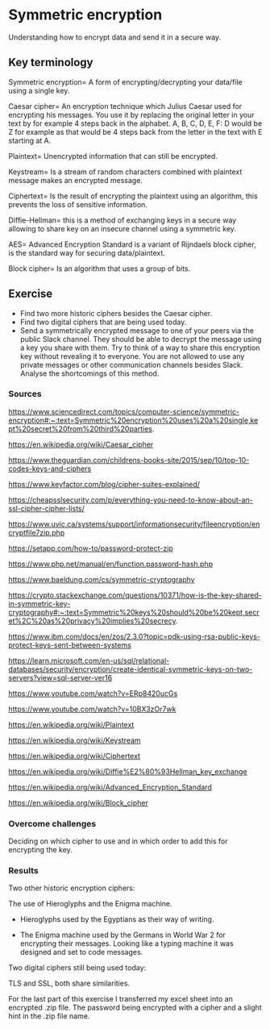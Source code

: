 # Symmetric encryption
Understanding how to encrypt data and send it in a secure way.

## Key terminology
Symmetric encryption= A form of encrypting/decrypting your data/file using a single key.

Caesar cipher= An encryption technique which Julius Caesar used for encrypting his messages. You use it by replacing the original letter in your text by for example 4 steps back in the alphabet. A, B, C, D, E, F: D would be Z for example as that would be 4 steps back from the letter in the text with E starting at A.

Plaintext= Unencrypted information that can still be encrypted.

Keystream= Is a stream of random characters combined with plaintext message makes an encrypted message.

Ciphertext= Is the result of encrypting the plaintext using an algorithm, this prevents the loss of sensitive information.

Diffie-Hellman= this is a method of exchanging keys in a secure way allowing to share key on an insecure channel using a symmetric key.

AES= Advanced Encryption Standard is a variant of Rijndaels block cipher, is the standard way for securing data/plaintext.

Block cipher= Is an algorithm that uses a group of bits.

## Exercise
- Find two more historic ciphers besides the Caesar cipher.
- Find two digital ciphers that are being used today.
- Send a symmetrically encrypted message to one of your peers via the public Slack channel. They should be able to decrypt the message using a key you share with them. Try to think of a way to share this encryption key without revealing it to everyone. 
You are not allowed to use any private messages or other communication channels besides Slack. Analyse the shortcomings of this method.

### Sources
https://www.sciencedirect.com/topics/computer-science/symmetric-encryption#:~:text=Symmetric%20encryption%20uses%20a%20single,kept%20secret%20from%20third%20parties.

https://en.wikipedia.org/wiki/Caesar_cipher

https://www.theguardian.com/childrens-books-site/2015/sep/10/top-10-codes-keys-and-ciphers

https://www.keyfactor.com/blog/cipher-suites-explained/

https://cheapsslsecurity.com/p/everything-you-need-to-know-about-an-ssl-cipher-cipher-lists/

https://www.uvic.ca/systems/support/informationsecurity/fileencryption/encryptfile7zip.php

https://setapp.com/how-to/password-protect-zip

https://www.php.net/manual/en/function.password-hash.php

https://www.baeldung.com/cs/symmetric-cryptography

https://crypto.stackexchange.com/questions/10371/how-is-the-key-shared-in-symmetric-key-cryptography#:~:text=Symmetric%20keys%20should%20be%20kept,secret%2C%20as%20privacy%20implies%20secrecy.

https://www.ibm.com/docs/en/zos/2.3.0?topic=pdk-using-rsa-public-keys-protect-keys-sent-between-systems

https://learn.microsoft.com/en-us/sql/relational-databases/security/encryption/create-identical-symmetric-keys-on-two-servers?view=sql-server-ver16

https://www.youtube.com/watch?v=ERp8420ucGs

https://www.youtube.com/watch?v=10BX3zOr7wk

https://en.wikipedia.org/wiki/Plaintext

https://en.wikipedia.org/wiki/Keystream

https://en.wikipedia.org/wiki/Ciphertext

https://en.wikipedia.org/wiki/Diffie%E2%80%93Hellman_key_exchange

https://en.wikipedia.org/wiki/Advanced_Encryption_Standard

https://en.wikipedia.org/wiki/Block_cipher

### Overcome challenges
Deciding on which cipher to use and in which order to add this for encrypting the key.

### Results
Two other historic encryption ciphers:

The use of Hieroglyphs and the Enigma machine.

- Hieroglyphs used by the Egyptians as their way of writing.

- The Enigma machine used by the Germans in World War 2 for encrypting their messages. Looking like a typing machine it was designed and set to code messages.

Two digital ciphers still being used today:

TLS and SSL, both share similarities.

For the last part of this exercise I transferred my excel sheet into an encrypted .zip file. The password being encrypted with a cipher and a slight hint in the .zip file name.
